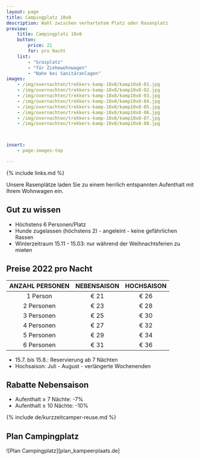 ```yaml
---
layout: page
title: Campingplatz 10x8
description: Wahl zwischen verhartetem Platz oder Rasenplatz
preview:
    title: Campingplatz 10x8
    button:
        price: 21
        for: pro Nacht
    list:
        - "Grasplatz"
        - "für Ziehewohnwagen"
        - "Nahe bei Sanitäranlagen"
images:
    - /img/overnachten/trekkers-kamp-10x8/kamp10x8-01.jpg
    - /img/overnachten/trekkers-kamp-10x8/kamp10x8-02.jpg
    - /img/overnachten/trekkers-kamp-10x8/kamp10x8-03.jpg
    - /img/overnachten/trekkers-kamp-10x8/kamp10x8-04.jpg
    - /img/overnachten/trekkers-kamp-10x8/kamp10x8-05.jpg
    - /img/overnachten/trekkers-kamp-10x8/kamp10x8-06.jpg
    - /img/overnachten/trekkers-kamp-10x8/kamp10x8-07.jpg
    - /img/overnachten/trekkers-kamp-10x8/kamp10x8-08.jpg



insert:
    - page-images-top

---
```

{% include links.md %}

Unsere Rasenplätze laden Sie zu einem herrlich entspannten Aufenthalt mit Ihrem Wohnwagen ein.

## Gut zu wissen

- Höchstens 6 Personen/Platz
- Hunde zugelassen (höchstens 2) - angeleint - keine gefährlichen Rassen
- Winterzeitraum 15.11 - 15.03: nur während der Weihnachtsferien zu mieten

## Preise 2022 pro Nacht

ANZAHL PERSONEN | NEBENSAISON | HOCHSAISON      
:-------------:|:-----------:|:-----------:|
1 Person       |€ 21         |€ 26      
2 Personen     |€ 23         |€ 28           
3 Personen     |€ 25         |€ 30
4 Personen     |€ 27         |€ 32     
5 Personen     |€ 29         |€ 34
6 Personen     |€ 31         |€ 36

* 15.7. bis 15.8.: Reservierung ab 7 Nächten
* Hochsaison: Juli - August - verlängerte Wochenenden

## Rabatte Nebensaison

- Aufenthalt ≥ 7 Nächte: -7%
- Aufenthalt ≥ 10 Nächte: -10%

{% include de/kurzzeitcamper-reuse.md %}





## Plan Campingplatz

![Plan Campingplatz][plan_kampeerplaats.de]
